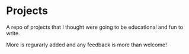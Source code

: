 # Projects
A repo of projects that I thought were going to be educational and fun to write.

More is regurarly added and any feedback is more than welcome!
